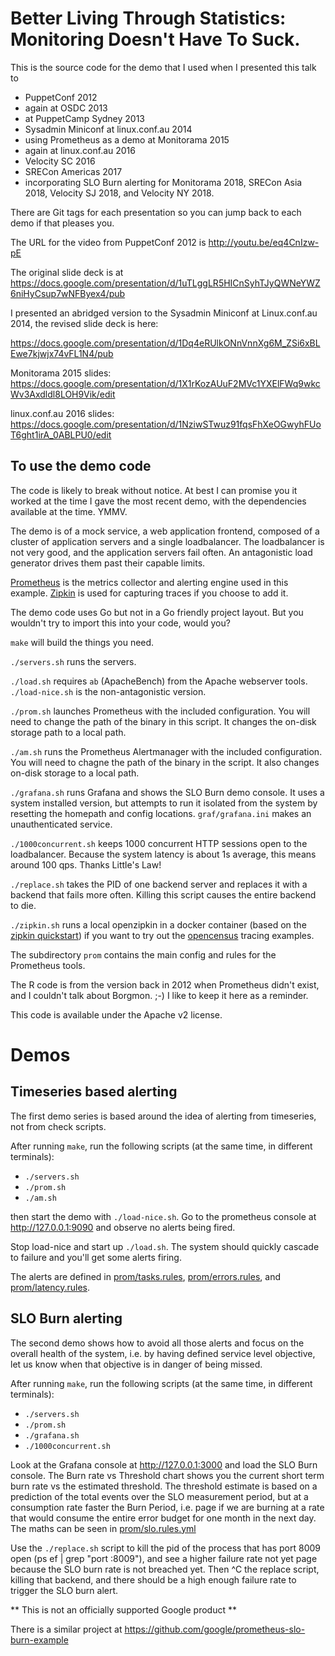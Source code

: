 Better Living Through Statistics: Monitoring Doesn't Have To Suck.
==================================================================

This is the source code for the demo that I used when I presented this talk to

* PuppetConf 2012
* again at OSDC 2013
* at PuppetCamp Sydney 2013
* Sysadmin Miniconf at linux.conf.au 2014
* using Prometheus as a demo at Monitorama 2015
* again at linux.conf.au 2016
* Velocity SC 2016
* SRECon Americas 2017
* incorporating SLO Burn alerting for Monitorama 2018, SRECon Asia 2018, Velocity SJ 2018, and Velocity NY 2018.

There are Git tags for each presentation so you can jump back to each demo if that pleases you.

The URL for the video from PuppetConf 2012 is http://youtu.be/eq4CnIzw-pE

The original slide deck is at https://docs.google.com/presentation/d/1uTLggLR5HICnSyhTJyQWNeYWZ6niHyCsup7wNFByex4/pub

I presented an abridged version to the Sysadmin Miniconf at Linux.conf.au 2014, the revised slide deck is here:

https://docs.google.com/presentation/d/1Dq4eRUlkONnVnnXg6M_ZSi6xBLEwe7kjwjx74vFL1N4/pub

Monitorama 2015 slides: https://docs.google.com/presentation/d/1X1rKozAUuF2MVc1YXElFWq9wkcWv3Axdldl8LOH9Vik/edit

linux.conf.au 2016 slides: https://docs.google.com/presentation/d/1NziwSTwuz91fqsFhXeOGwyhFUoT6ght1irA_0ABLPU0/edit

To use the demo code
--------------------

The code is likely to break without notice.  At best I can promise you it worked at the time I gave the most recent demo, with the dependencies available at the time.  YMMV.

The demo is of a mock service, a web application frontend, composed of a
cluster of application servers and a single loadbalancer.  The loadbalancer is
not very good, and the application servers fail often.  An antagonistic load
generator drives them past their capable limits.

[Prometheus](http://prometheus.io) is the metrics collector and alerting engine
used in this example.  [Zipkin](http://zipkin.io) is used for capturing traces
if you choose to add it.

The demo code uses Go but not in a Go friendly project layout.  But you
wouldn't try to import this into your code, would you?

`make` will build the things you need.

`./servers.sh` runs the servers.

`./load.sh` requires `ab` (ApacheBench) from the Apache webserver tools.  `./load-nice.sh` is the non-antagonistic version.

`./prom.sh` launches Prometheus with the included configuration.  You will need to change the path of the binary in this script.  It changes the on-disk storage path to a local path.

`./am.sh` runs the Prometheus Alertmanager with the included configuration.  You will need to chagne the path of the binary in the script.  It also changes on-disk storage to a local path.

`./grafana.sh` runs Grafana and shows the SLO Burn demo console.  It uses a system installed version, but attempts to run it isolated from the system by resetting the homepath and config locations.  `graf/grafana.ini` makes an unauthenticated service.

`./1000concurrent.sh` keeps 1000 concurrent HTTP sessions open to the loadbalancer.  Because the system latency is about 1s average, this means around 100 qps.  Thanks Little's Law!

`./replace.sh` takes the PID of one backend server and replaces it with a backend that fails more often.  Killing this script causes the entire backend to die.

`./zipkin.sh` runs a local openzipkin in a docker container (based on the [zipkin quickstart](https://zipkin.io/pages/quickstart)) if you want to try out the [opencensus](http://opencensus.io) tracing examples.

The subdirectory `prom` contains the main config and rules for the Prometheus tools.

The R code is from the version back in 2012 when Prometheus didn't exist, and I couldn't talk about Borgmon. ;-)  I like to keep it here as a reminder.

This code is available under the Apache v2 license.

# Demos

## Timeseries based alerting

The first demo series is based around the idea of alerting from timeseries, not from check scripts.

After running `make`, run the following scripts (at the same time, in different terminals):

* `./servers.sh`
* `./prom.sh`
* `./am.sh`

then start the demo with `./load-nice.sh`.  Go to the prometheus console at http://127.0.0.1:9090 and observe no alerts being fired.

Stop load-nice and start up `./load.sh`.  The system should quickly cascade to failure and you'll get some alerts firing.

The alerts are defined in [prom/tasks.rules](prom/tasks.rules), [prom/errors.rules](prom/errors.rules), and [prom/latency.rules](prom/latency.rules).

## SLO Burn alerting

The second demo shows how to avoid all those alerts and focus on the overall health of the system, i.e. by having defined  service level objective, let us know when that objective is in danger of being missed.

After running `make`, run the following scripts (at the same time, in different terminals):

* `./servers.sh`
* `./prom.sh`
* `./grafana.sh`
* `./1000concurrent.sh`

Look at the Grafana console at http://127.0.0.1:3000 and load the SLO Burn console.  The Burn rate vs Threshold chart shows you the current short term burn rate vs the estimated threshold.  The threshold estimate is based on a prediction of the total events over the SLO measurement period, but at a consumption rate faster the Burn Period, i.e. page if we are burning at a rate that would consume the entire error budget for one month in the next day.  The maths can be seen in [prom/slo.rules.yml](prom/slo.rules.yml)

Use the `./replace.sh` script to kill the pid of the process that has port 8009 open (ps ef | grep "port :8009"), and see a higher failure rate not yet page because the SLO burn rate is not breached yet.  Then ^C the replace script, killing that backend, and there should be a high enough failure rate to trigger the SLO burn alert.



** This is not an officially supported Google product **

There is a similar project at https://github.com/google/prometheus-slo-burn-example 
